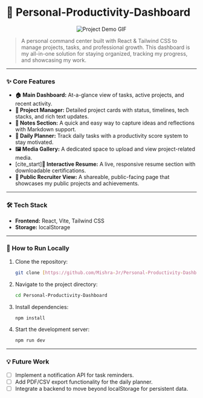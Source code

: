 # 🤖 Personal-Productivity-Dashboard

<p align="center">
  <img src="URL_TO_YOUR_DEMO_GIF_HERE" alt="Project Demo GIF">
</p>

> A personal command center built with React & Tailwind CSS to manage projects, tasks, and professional growth. This dashboard is my all-in-one solution for staying organized, tracking my progress, and showcasing my work.

---

### ✨ Core Features

- **🏠 Main Dashboard:** At-a-glance view of tasks, active projects, and recent activity.
- **📁 Project Manager:** Detailed project cards with status, timelines, tech stacks, and rich text updates.
- **📝 Notes Section:** A quick and easy way to capture ideas and reflections with Markdown support.
- **📅 Daily Planner:** Track daily tasks with a productivity score system to stay motivated.
- **🖼️ Media Gallery:** A dedicated space to upload and view project-related media.
- [cite_start]**📄 Interactive Resume:** A live, responsive resume section with downloadable certifications. 
- **🔗 Public Recruiter View:** A shareable, public-facing page that showcases my public projects and achievements.

---

### 🛠️ Tech Stack

- **Frontend:** React, Vite, Tailwind CSS
- **Storage:** localStorage

---

### 🚀 How to Run Locally

1.  Clone the repository:
    ```bash
    git clone [https://github.com/Mishra-Jr/Personal-Productivity-Dashboard.git](https://github.com/Mishra-Jr/Personal-Productivity-Dashboard.git)
    ```
2.  Navigate to the project directory:
    ```bash
    cd Personal-Productivity-Dashboard
    ```
3.  Install dependencies:
    ```bash
    npm install
    ```
4.  Start the development server:
    ```bash
    npm run dev
    ```

---

### 💡 Future Work

- [ ] Implement a notification API for task reminders.
- [ ] Add PDF/CSV export functionality for the daily planner.
- [ ] Integrate a backend to move beyond localStorage for persistent data.
